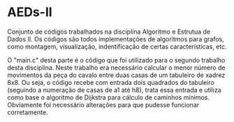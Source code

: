 # AEDs-II
Conjunto de códigos trabalhados na disciplina Algoritmo e Estrutua de Dados II.
Os códigos são todos implementações de algoritmos para grafos, como montagem, visualização, indentificação de certas características, etc.

O "main.c" desta parte é o código que foi utilizado para o segundo trabalho desta disciplina. Neste trabalho era necessário calcular o menor número de movimentos da peça do cavalo entre duas casas de um tabuleiro de xadrez 8x8. Ou seja, o código recebe com entrada dois quadrados do tabuleiro (seguindo a numeração de casas de a1 até h8), trata essa entrada e utiliza como base o algoritmo de Dijkstra para cálculo de caminhos mínimos. Obviamente foi necessário alterações para que pudesse funcionar corretamente.
